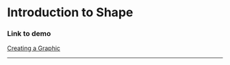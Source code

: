 # Introduction to Shape

### Link to demo

[Creating a Graphic](https://edelprior.github.io/GenerativeCoding/02_Shape/02_01/index.html)

---
